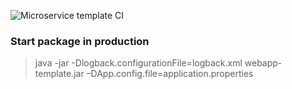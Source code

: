 ![Microservice template CI](https://github.com/kasdihacene/MicroserviceTemplate/workflows/Microservice%20template%20CI/badge.svg)

### Start package in production
>java -jar -Dlogback.configurationFile=logback.xml webapp-template.jar –DApp.config.file=application.properties